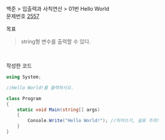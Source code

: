 
백준 > 입출력과 사칙연산 > 01번 Hello World    
문제번호 [2557](https://www.acmicpc.net/problem/2557)

목표
>string형 변수를 출력할 수 있다.

<br>

작성한 코드    

```cs
using System;

//Hello World!를 출력하시오.

class Program
{
    static void Main(string[] args)
    {
        Console.Write("Hello World!"); //띄어쓰기, 쉼표 주의!
    }
}
```
